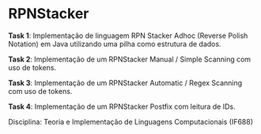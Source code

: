 # RPNStacker

**Task 1**: Implementação de linguagem RPN Stacker Adhoc (Reverse Polish Notation) em Java utilizando uma pilha como estrutura de dados.

**Task 2**: Implementação de um RPNStacker Manual / Simple Scanning com uso de tokens.

**Task 3**: Implementação de um RPNStacker Automatic / Regex Scanning com uso de tokens.

**Task 4**: Implementação de um RPNStacker Postfix com leitura de IDs.

Disciplina: Teoria e Implementação de Linguagens Computacionais (IF688)
